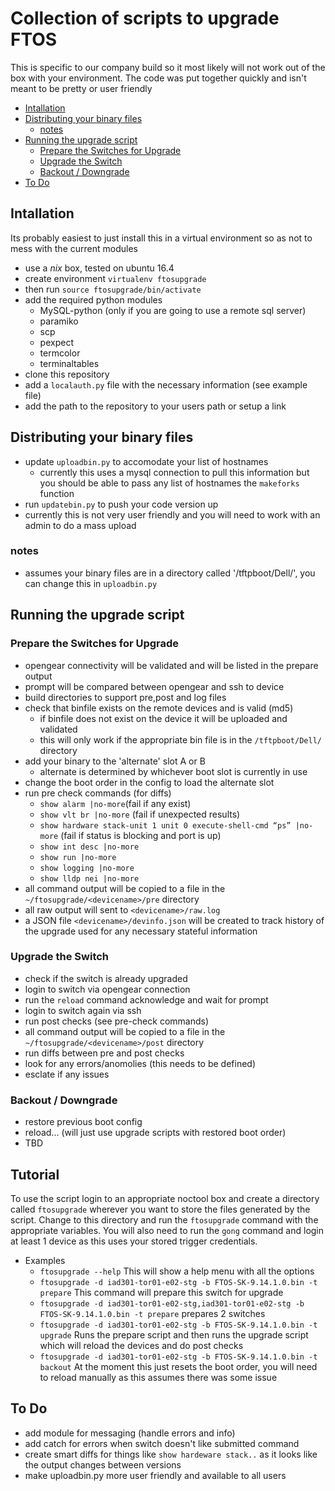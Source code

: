 # Collection of scripts to upgrade FTOS
This is specific to our company build so it most likely will not work out of the box with your environment.  The code was put together quickly and isn't meant to be pretty or user friendly

<!-- MDTOC maxdepth:6 firsth1:2 numbering:0 flatten:0 bullets:1 updateOnSave:1 -->

- [Intallation](#intallation)   
- [Distributing your binary files](#distributing-your-binary-files)   
   - [notes](#notes)   
- [Running the upgrade script](#running-the-upgrade-script)   
   - [Prepare the Switches for Upgrade](#prepare-the-switches-for-upgrade)   
   - [Upgrade the Switch](#upgrade-the-switch)   
   - [Backout /  Downgrade](#backout-downgrade)   
- [To Do](#to-do)   

<!-- /MDTOC -->
## Intallation
Its probably easiest to just install this in a virtual environment so as not to mess with the current modules
* use a *nix* box, tested on ubuntu 16.4
* create environment `virtualenv ftosupgrade`
* then run `source ftosupgrade/bin/activate`
* add the required python modules
  * MySQL-python (only if you are going to use a remote sql server)
  * paramiko
  * scp
  * pexpect
  * termcolor
  * terminaltables
* clone this repository
* add a `localauth.py` file with the necessary information (see example file)
* add the path to the repository to your users path or setup a link

## Distributing your binary files
* update `uploadbin.py` to accomodate your list of hostnames
  * currently this uses a mysql connection to pull this information but you should be able to pass any list of hostnames the `makeforks` function
* run `updatebin.py` to push your code version up
* currently this is not very user friendly and you will need to work with an admin to do a mass upload

### notes
* assumes your binary files are in a directory called '/tftpboot/Dell/', you can change this in `uploadbin.py`

## Running the upgrade script

### Prepare the Switches for Upgrade
* opengear connectivity will be validated and will be listed in the prepare output
* prompt will be compared between opengear and ssh to device
* build directories to support pre,post and log files
* check that binfile exists on the remote devices and is valid (md5)
  * if binfile does not exist on the device it will be uploaded and validated
  * this will only work if the appropriate bin file is in the `/tftpboot/Dell/` directory
* add your binary to the 'alternate' slot A or B
  * alternate is determined by whichever boot slot is currently in use
* change the boot order in the config to load the alternate slot
* run pre check commands (for diffs)
  * `show alarm |no-more`(fail if any exist)
  * `show vlt br |no-more` (fail if unexpected results)
  * `show hardware stack-unit 1 unit 0 execute-shell-cmd “ps” |no-more` (fail if status is blocking and port is up)
  * `show int desc |no-more`
  * `show run |no-more`
  * `show logging |no-more`
  * `show lldp nei |no-more`
* all command output will be copied to a file in the `~/ftosupgrade/<devicename>/pre` directory
* all raw output will sent to `<devicename>/raw.log`
* a JSON file `<devicename>/devinfo.json` will be created to track history of the upgrade used for any necessary stateful information

### Upgrade the Switch
* check if the switch is already upgraded
* login to switch via opengear connection
* run the `reload` command acknowledge and wait for prompt
* login to switch again via ssh
* run post checks (see pre-check commands)
* all command output will be copied to a file in the `~/ftosupgrade/<devicename>/post` directory
* run diffs between pre and post checks
* look for any errors/anomolies (this needs to be defined)
* esclate if any issues

### Backout /  Downgrade
* restore previous boot config
* reload... (will just use upgrade scripts with restored boot order)
* TBD

## Tutorial
To use the script login to an appropriate noctool box and create a directory called `ftosupgrade` wherever you want to store the files generated by the script.  Change to this directory and run the `ftosupgrade` command with the appropriate variables. You will also need to run the `gong` command and login at least 1 device as this uses your stored trigger credentials.

* Examples
  * `ftosupgrade --help` This will show a help menu with all the options
  * `ftosupgrade -d iad301-tor01-e02-stg -b FTOS-SK-9.14.1.0.bin -t prepare` This command will prepare this switch for upgrade
  * `ftosupgrade -d iad301-tor01-e02-stg,iad301-tor01-e02-stg -b FTOS-SK-9.14.1.0.bin -t prepare` prepares 2 switches  
  * `ftosupgrade -d iad301-tor01-e02-stg -b FTOS-SK-9.14.1.0.bin -t upgrade` Runs the prepare script and then runs the upgrade script which will reload the devices and do post checks
  * `ftosupgrade -d iad301-tor01-e02-stg -b FTOS-SK-9.14.1.0.bin -t backout` At the moment this just resets the boot order, you will need to reload manually as this assumes there was some issue

## To Do
* add module for messaging (handle errors and info)
* add catch for errors when switch doesn't like submitted command
* create smart diffs for things like `show hardeware stack..` as it looks like the output changes between versions
* make uploadbin.py more user friendly and available to all users
